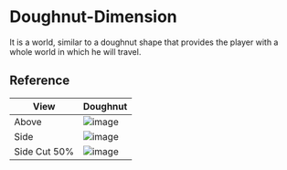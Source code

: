 # Doughnut-Dimension
It is a world, similar to a doughnut shape that provides the player with a whole world in which he will travel.
## Reference

| View             |  Doughnut                                                        |
| ----------------- | ------------------------------------------------------------------ |
| Above | ![image](https://user-images.githubusercontent.com/116068986/205492202-615b1899-e048-4ca2-b289-1fea226494a4.png)|
| Side | ![image](https://user-images.githubusercontent.com/116068986/205492213-f9dbe169-f6fb-4390-b37d-d1080da14e91.png)|
| Side Cut 50% | ![image](https://user-images.githubusercontent.com/116068986/205492221-e84ff371-7b2f-4671-983b-294a69e796c2.png)|
